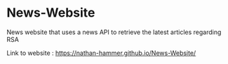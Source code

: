 # News-Website
News website that uses a news API to retrieve the latest articles regarding RSA

Link to website : https://nathan-hammer.github.io/News-Website/
